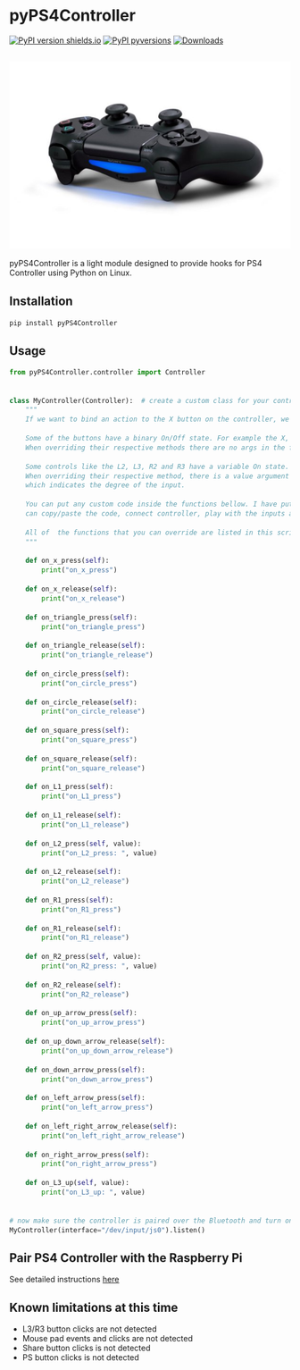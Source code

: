 # pyPS4Controller
[![PyPI version shields.io](https://img.shields.io/pypi/v/pyPS4Controller.svg)](https://pypi.python.org/pypi/pyPS4Controller/) 
[![PyPI pyversions](https://img.shields.io/pypi/pyversions/pyPS4Controller.svg)](https://pypi.python.org/pypi/pyPS4Controller/)
[![Downloads](https://pepy.tech/badge/pyPS4Controller)](https://pepy.tech/project/pyPS4Controller)
##

![PS4 Controller](https://github.com/ArturSpirin/pyPS4Controller/blob/master/assets/ds4.jpg)

pyPS4Controller is a light module designed to provide hooks for PS4 Controller using Python on Linux.

## Installation
`pip install pyPS4Controller`

## Usage
```python
from pyPS4Controller.controller import Controller


class MyController(Controller):  # create a custom class for your controller and subclass Controller
    """
    If we want to bind an action to the X button on the controller, we need to override its respective methods.

    Some of the buttons have a binary On/Off state. For example the X, Circle, Square, and Triangle buttons.
    When overriding their respective methods there are no args in the function signature.

    Some controls like the L2, L3, R2 and R3 have a variable On state.
    When overriding their respective method, there is a value argument in the function signature 
    which indicates the degree of the input.

    You can put any custom code inside the functions bellow. I have put print statements in there just so you
    can copy/paste the code, connect controller, play with the inputs and see the result.

    All of  the functions that you can override are listed in this script.
    """

    def on_x_press(self):
        print("on_x_press")

    def on_x_release(self):
        print("on_x_release")

    def on_triangle_press(self):
        print("on_triangle_press")

    def on_triangle_release(self):
        print("on_triangle_release")

    def on_circle_press(self):
        print("on_circle_press")

    def on_circle_release(self):
        print("on_circle_release")

    def on_square_press(self):
        print("on_square_press")

    def on_square_release(self):
        print("on_square_release")

    def on_L1_press(self):
        print("on_L1_press")

    def on_L1_release(self):
        print("on_L1_release")

    def on_L2_press(self, value):
        print("on_L2_press: ", value)

    def on_L2_release(self):
        print("on_L2_release")

    def on_R1_press(self):
        print("on_R1_press")

    def on_R1_release(self):
        print("on_R1_release")

    def on_R2_press(self, value):
        print("on_R2_press: ", value)

    def on_R2_release(self):
        print("on_R2_release")

    def on_up_arrow_press(self):
        print("on_up_arrow_press")

    def on_up_down_arrow_release(self):
        print("on_up_down_arrow_release")

    def on_down_arrow_press(self):
        print("on_down_arrow_press")

    def on_left_arrow_press(self):
        print("on_left_arrow_press")

    def on_left_right_arrow_release(self):
        print("on_left_right_arrow_release")

    def on_right_arrow_press(self):
        print("on_right_arrow_press")

    def on_L3_up(self, value):
        print("on_L3_up: ", value)


# now make sure the controller is paired over the Bluetooth and turn on the listener
MyController(interface="/dev/input/js0").listen()
```

## Pair PS4 Controller with the Raspberry Pi
See detailed instructions [here](https://github.com/macunixs/dualshock4-pi)


## Known limitations at this time
* L3/R3 button clicks are not detected
* Mouse pad events and clicks are not detected
* Share button clicks is not detected
* PS button clicks is not detected
